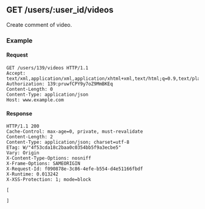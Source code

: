 ## GET /users/:user_id/videos
Create comment of video.

### Example

#### Request
```
GET /users/139/videos HTTP/1.1
Accept: text/xml,application/xml,application/xhtml+xml,text/html;q=0.9,text/plain;q=0.8,image/png,*/*;q=0.5
Authorization: 139:pruwfCPY9y7oZ9MmBKEq
Content-Length: 0
Content-Type: application/json
Host: www.example.com
```

#### Response
```
HTTP/1.1 200
Cache-Control: max-age=0, private, must-revalidate
Content-Length: 2
Content-Type: application/json; charset=utf-8
ETag: W/"4f53cda18c2baa0c0354bb5f9a3ecbe5"
Vary: Origin
X-Content-Type-Options: nosniff
X-Frame-Options: SAMEORIGIN
X-Request-Id: f090878e-3c86-4efe-b554-d4e51166fbdf
X-Runtime: 0.013242
X-XSS-Protection: 1; mode=block

[

]
```
